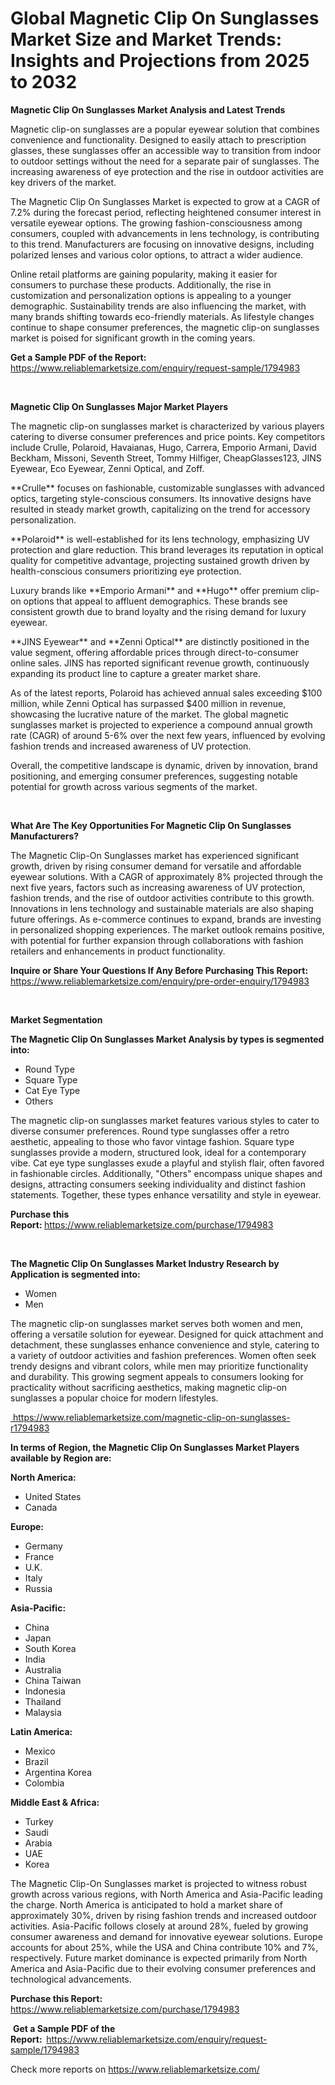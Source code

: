 <p><h1>Global Magnetic Clip On Sunglasses Market Size and Market Trends: Insights and Projections from 2025 to 2032</h1></p><p><strong>Magnetic Clip On Sunglasses Market Analysis and Latest Trends</strong></p>
<p><p>Magnetic clip-on sunglasses are a popular eyewear solution that combines convenience and functionality. Designed to easily attach to prescription glasses, these sunglasses offer an accessible way to transition from indoor to outdoor settings without the need for a separate pair of sunglasses. The increasing awareness of eye protection and the rise in outdoor activities are key drivers of the market.</p><p>The Magnetic Clip On Sunglasses Market is expected to grow at a CAGR of 7.2% during the forecast period, reflecting heightened consumer interest in versatile eyewear options. The growing fashion-consciousness among consumers, coupled with advancements in lens technology, is contributing to this trend. Manufacturers are focusing on innovative designs, including polarized lenses and various color options, to attract a wider audience.</p><p>Online retail platforms are gaining popularity, making it easier for consumers to purchase these products. Additionally, the rise in customization and personalization options is appealing to a younger demographic. Sustainability trends are also influencing the market, with many brands shifting towards eco-friendly materials. As lifestyle changes continue to shape consumer preferences, the magnetic clip-on sunglasses market is poised for significant growth in the coming years.</p></p>
<p><strong>Get a Sample PDF of the Report:&nbsp;</strong> <a href="https://www.reliablemarketsize.com/enquiry/request-sample/1794983?utm_campaign=3530&utm_medium=2&utm_source=Github&utm_content=ia&utm_term=04042025&utm_id=magnetic-clip-on-sunglasses">https://www.reliablemarketsize.com/enquiry/request-sample/1794983</a></p>
<p>&nbsp;</p>
<p><strong>Magnetic Clip On Sunglasses Major Market Players</strong></p>
<p><p>The magnetic clip-on sunglasses market is characterized by various players catering to diverse consumer preferences and price points. Key competitors include Crulle, Polaroid, Havaianas, Hugo, Carrera, Emporio Armani, David Beckham, Missoni, Seventh Street, Tommy Hilfiger, CheapGlasses123, JINS Eyewear, Eco Eyewear, Zenni Optical, and Zoff.</p><p>**Crulle** focuses on fashionable, customizable sunglasses with advanced optics, targeting style-conscious consumers. Its innovative designs have resulted in steady market growth, capitalizing on the trend for accessory personalization. </p><p>**Polaroid** is well-established for its lens technology, emphasizing UV protection and glare reduction. This brand leverages its reputation in optical quality for competitive advantage, projecting sustained growth driven by health-conscious consumers prioritizing eye protection.</p><p>Luxury brands like **Emporio Armani** and **Hugo** offer premium clip-on options that appeal to affluent demographics. These brands see consistent growth due to brand loyalty and the rising demand for luxury eyewear.</p><p>**JINS Eyewear** and **Zenni Optical** are distinctly positioned in the value segment, offering affordable prices through direct-to-consumer online sales. JINS has reported significant revenue growth, continuously expanding its product line to capture a greater market share.</p><p>As of the latest reports, Polaroid has achieved annual sales exceeding $100 million, while Zenni Optical has surpassed $400 million in revenue, showcasing the lucrative nature of the market. The global magnetic sunglasses market is projected to experience a compound annual growth rate (CAGR) of around 5-6% over the next few years, influenced by evolving fashion trends and increased awareness of UV protection.</p><p>Overall, the competitive landscape is dynamic, driven by innovation, brand positioning, and emerging consumer preferences, suggesting notable potential for growth across various segments of the market.</p></p>
<p>&nbsp;</p>
<p><strong>What Are The Key Opportunities For Magnetic Clip On Sunglasses Manufacturers?</strong></p>
<p><p>The Magnetic Clip-On Sunglasses market has experienced significant growth, driven by rising consumer demand for versatile and affordable eyewear solutions. With a CAGR of approximately 8% projected through the next five years, factors such as increasing awareness of UV protection, fashion trends, and the rise of outdoor activities contribute to this growth. Innovations in lens technology and sustainable materials are also shaping future offerings. As e-commerce continues to expand, brands are investing in personalized shopping experiences. The market outlook remains positive, with potential for further expansion through collaborations with fashion retailers and enhancements in product functionality.</p></p>
<p><strong>Inquire or Share Your Questions If Any Before Purchasing This Report:</strong> <a href="https://www.reliablemarketsize.com/enquiry/pre-order-enquiry/1794983?utm_campaign=3530&utm_medium=2&utm_source=Github&utm_content=ia&utm_term=04042025&utm_id=magnetic-clip-on-sunglasses">https://www.reliablemarketsize.com/enquiry/pre-order-enquiry/1794983</a></p>
<p>&nbsp;</p>
<p><strong>Market Segmentation</strong></p>
<p><strong>The Magnetic Clip On Sunglasses Market Analysis by types is segmented into:</strong></p>
<p><ul><li>Round Type</li><li>Square Type</li><li>Cat Eye Type</li><li>Others</li></ul></p>
<p><p>The magnetic clip-on sunglasses market features various styles to cater to diverse consumer preferences. Round type sunglasses offer a retro aesthetic, appealing to those who favor vintage fashion. Square type sunglasses provide a modern, structured look, ideal for a contemporary vibe. Cat eye type sunglasses exude a playful and stylish flair, often favored in fashionable circles. Additionally, "Others" encompass unique shapes and designs, attracting consumers seeking individuality and distinct fashion statements. Together, these types enhance versatility and style in eyewear.</p></p>
<p><strong>Purchase this Report:&nbsp;</strong><a href="https://www.reliablemarketsize.com/purchase/1794983?utm_campaign=3530&utm_medium=2&utm_source=Github&utm_content=ia&utm_term=04042025&utm_id=magnetic-clip-on-sunglasses">https://www.reliablemarketsize.com/purchase/1794983</a></p>
<p>&nbsp;</p>
<p><strong>The Magnetic Clip On Sunglasses Market Industry Research by Application is segmented into:</strong></p>
<p><ul><li>Women</li><li>Men</li></ul></p>
<p><p>The magnetic clip-on sunglasses market serves both women and men, offering a versatile solution for eyewear. Designed for quick attachment and detachment, these sunglasses enhance convenience and style, catering to a variety of outdoor activities and fashion preferences. Women often seek trendy designs and vibrant colors, while men may prioritize functionality and durability. This growing segment appeals to consumers looking for practicality without sacrificing aesthetics, making magnetic clip-on sunglasses a popular choice for modern lifestyles.</p></p>
<p><a href="https://www.reliablemarketsize.com/magnetic-clip-on-sunglasses-r1794983?utm_campaign=3530&utm_medium=2&utm_source=Github&utm_content=ia&utm_term=04042025&utm_id=magnetic-clip-on-sunglasses">&nbsp;https://www.reliablemarketsize.com/magnetic-clip-on-sunglasses-r1794983</a></p>
<p><strong>In terms of Region, the Magnetic Clip On Sunglasses Market Players available by Region are:</strong></p>
<p>
    <p> <strong> North America: </strong>
        <ul>
            <li>United States</li>
            <li>Canada</li>
        </ul>
        </p> 
    <p> <strong> Europe: </strong>
        <ul>
            <li>Germany</li>
            <li>France</li>
            <li>U.K.</li>
            <li>Italy</li>
            <li>Russia</li>
        </ul>
        </p> 
    <p> <strong> Asia-Pacific: </strong>
        <ul>
            <li>China</li>
            <li>Japan</li>
            <li>South Korea</li>
            <li>India</li>
            <li>Australia</li>
            <li>China Taiwan</li>
            <li>Indonesia</li>
            <li>Thailand</li>
            <li>Malaysia</li>
        </ul>
        </p> 
    <p> <strong> Latin America: </strong>
        <ul>
            <li>Mexico</li>
            <li>Brazil</li>
            <li>Argentina Korea</li>
            <li>Colombia</li>
        </ul>
        </p> 
    <p> <strong> Middle East & Africa: </strong>
        <ul>
            <li>Turkey</li>
            <li>Saudi</li>
            <li>Arabia</li>
            <li>UAE</li>
            <li>Korea</li>
        </ul>
    </p>
    </p>
<p><p>The Magnetic Clip-On Sunglasses market is projected to witness robust growth across various regions, with North America and Asia-Pacific leading the charge. North America is anticipated to hold a market share of approximately 30%, driven by rising fashion trends and increased outdoor activities. Asia-Pacific follows closely at around 28%, fueled by growing consumer awareness and demand for innovative eyewear solutions. Europe accounts for about 25%, while the USA and China contribute 10% and 7%, respectively. Future market dominance is expected primarily from North America and Asia-Pacific due to their evolving consumer preferences and technological advancements.</p></p>
<p><strong>Purchase this Report: </strong><a href="https://www.reliablemarketsize.com/purchase/1794983?utm_campaign=3530&utm_medium=2&utm_source=Github&utm_content=ia&utm_term=04042025&utm_id=magnetic-clip-on-sunglasses">https://www.reliablemarketsize.com/purchase/1794983</a></p>
<p>&nbsp;<strong>Get a Sample PDF of the Report:&nbsp;&nbsp;</strong><a href="https://www.reliablemarketsize.com/enquiry/request-sample/1794983?utm_campaign=3530&utm_medium=2&utm_source=Github&utm_content=ia&utm_term=04042025&utm_id=magnetic-clip-on-sunglasses">https://www.reliablemarketsize.com/enquiry/request-sample/1794983</a></p>
<p><strong></strong></p>
<p>Check more reports on <a href="https://www.reliablemarketsize.com/?utm_campaign=3530&utm_medium=2&utm_source=Github&utm_content=ia&utm_term=04042025&utm_id=magnetic-clip-on-sunglasses">https://www.reliablemarketsize.com/</a></p>